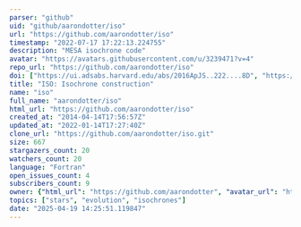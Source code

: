 ```yaml
---
parser: "github"
uid: "github/aarondotter/iso"
url: "https://github.com/aarondotter/iso"
timestamp: "2022-07-17 17:22:13.224755"
description: "MESA isochrone code"
avatar: "https://avatars.githubusercontent.com/u/3239471?v=4"
repo_url: "https://github.com/aarondotter/iso"
doi: ["https://ui.adsabs.harvard.edu/abs/2016ApJS..222....8D", "https://ui.adsabs.harvard.edu/abs/2016ascl.soft01021D/abstract"]
title: "ISO: Isochrone construction"
name: "iso"
full_name: "aarondotter/iso"
html_url: "https://github.com/aarondotter/iso"
created_at: "2014-04-14T17:56:57Z"
updated_at: "2022-01-14T17:27:40Z"
clone_url: "https://github.com/aarondotter/iso.git"
size: 667
stargazers_count: 20
watchers_count: 20
language: "Fortran"
open_issues_count: 4
subscribers_count: 9
owner: {"html_url": "https://github.com/aarondotter", "avatar_url": "https://avatars.githubusercontent.com/u/3239471?v=4", "login": "aarondotter", "type": "User"}
topics: ["stars", "evolution", "isochrones"]
date: "2025-04-19 14:25:51.119847"
---
```

